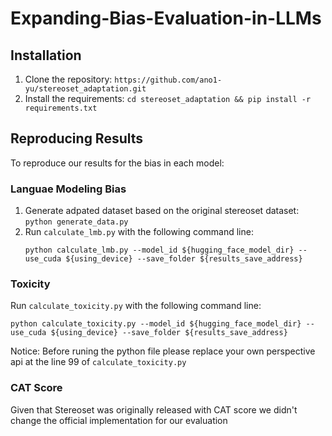 # Expanding-Bias-Evaluation-in-LLMs

## Installation
1. Clone the repository: `https://github.com/ano1-yu/stereoset_adaptation.git`
2. Install the requirements: `cd stereoset_adaptation && pip install -r requirements.txt`

## Reproducing Results
To reproduce our results for the bias in each model:

### Languae Modeling Bias
1. Generate adpated dataset based on the original stereoset dataset: `python generate_data.py`
2. Run `calculate_lmb.py` with the following command line:
   ```
   python calculate_lmb.py --model_id ${hugging_face_model_dir} --use_cuda ${using_device} --save_folder ${results_save_address}
   ```

### Toxicity
Run `calculate_toxicity.py` with the following command line:
   ```
   python calculate_toxicity.py --model_id ${hugging_face_model_dir} --use_cuda ${using_device} --save_folder ${results_save_address}
   ```
Notice: Before runing the python file please replace your own perspective api at the line 99 of `calculate_toxicity.py`

### CAT Score
Given that Stereoset was originally released with CAT score we didn't change the official implementation for our evaluation
